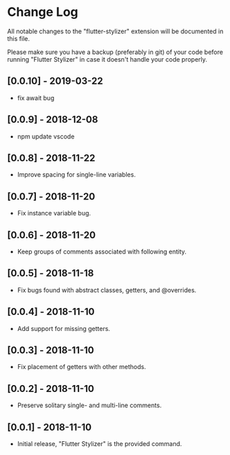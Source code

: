 # Change Log

All notable changes to the "flutter-stylizer" extension will be documented in
this file.

Please make sure you have a backup (preferably in git) of your code before running
"Flutter Stylizer" in case it doesn't handle your code properly.

## [0.0.10] - 2019-03-22

- fix await bug

## [0.0.9] - 2018-12-08

- npm update vscode

## [0.0.8] - 2018-11-22

- Improve spacing for single-line variables.

## [0.0.7] - 2018-11-20

- Fix instance variable bug.

## [0.0.6] - 2018-11-20

- Keep groups of comments associated with following entity.

## [0.0.5] - 2018-11-18
- Fix bugs found with abstract classes, getters, and @overrides.

## [0.0.4] - 2018-11-10
- Add support for missing getters.

## [0.0.3] - 2018-11-10
- Fix placement of getters with other methods.

## [0.0.2] - 2018-11-10
- Preserve solitary single- and multi-line comments.

## [0.0.1] - 2018-11-10
- Initial release, "Flutter Stylizer" is the provided command.
